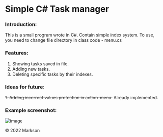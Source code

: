 
# Simple C# Task manager

### Introduction:
   This is a small program wrote in C#. Contain simple index system.
   To use, you need to change file directory in class code - menu.cs
   

### Features:
  1. Showing tasks saved in file.
  2. Adding new tasks.
  3. Deleting specific tasks by their indexes.

### Ideas for future:
  ~~1. Adding incorrect values protection in action-menu.~~ Already implemented.
  
### Example screenshot:

![image](https://user-images.githubusercontent.com/88060437/198079491-364638f4-65c6-4862-8146-a570278788f7.png)


© 2022 Markson
